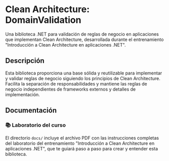 # Clean Architecture: DomainValidation

Una biblioteca .NET para validación de reglas de negocio en aplicaciones que implementan Clean Architecture, desarrollada durante el entrenamiento "Introducción a Clean Architecture en aplicaciones .NET".

## Descripción

Esta biblioteca proporciona una base sólida y reutilizable para implementar y validar reglas de negocio siguiendo los principios de Clean Architecture. Facilita la separación de responsabilidades y mantiene las reglas de negocio independientes de frameworks externos y detalles de implementación.


## Documentación

### 📚 Laboratorio del curso
El directorio `docs/` incluye el archivo PDF con las instrucciones completas del laboratorio del entrenamiento "Introducción a Clean Architecture en aplicaciones .NET", que te guiará paso a paso para crear y entender esta biblioteca.
